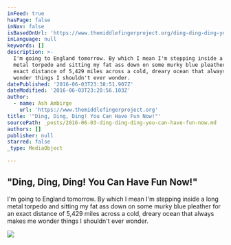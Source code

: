 ```yaml
---
inFeed: true
hasPage: false
inNav: false
isBasedOnUrl: 'https://www.themiddlefingerproject.org/ding-ding-ding-you-can-have-fun-now/'
inLanguage: null
keywords: []
description: >-
  I'm going to England tomorrow. By which I mean I'm stepping inside a long
  metal torpedo and sitting my fat ass down on some murky blue pleather for an
  exact distance of 5,429 miles across a cold, dreary ocean that always makes me
  wonder things I shouldn't ever wonder.
datePublished: '2016-06-03T23:38:51.907Z'
dateModified: '2016-06-03T23:20:56.103Z'
author:
  - name: Ash Ambirge
    url: 'https://www.themiddlefingerproject.org'
title: '"Ding, Ding, Ding! You Can Have Fun Now!"'
sourcePath: _posts/2016-06-03-ding-ding-ding-you-can-have-fun-now.md
authors: []
publisher: null
starred: false
_type: MediaObject

---
```

<article style=""><h1>"Ding, Ding, Ding! You Can Have Fun Now!"</h1><p>I'm going to England tomorrow. By which I mean I'm stepping inside a long metal torpedo and sitting my fat ass down on some murky blue pleather for an exact distance of 5,429 miles across a cold, dreary ocean that always makes me wonder things I shouldn't ever wonder.</p></article>

![](https://the-grid-user-content.s3-us-west-2.amazonaws.com/d374a3e2-2b5a-432e-93ef-45e95a7830d2.jpg)